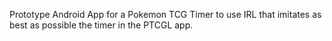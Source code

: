 Prototype Android App for a Pokemon TCG Timer to use IRL that imitates as best as possible the timer in the PTCGL app.
